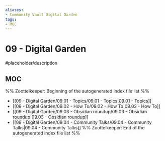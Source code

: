 ```yaml
---
aliases:
- Community Vault Digital Garden
tags:
- MOC
---
```


# 09 - Digital Garden

#placeholder/description 

## MOC

%% Zoottelkeeper: Beginning of the autogenerated index file list  %%
-  [[09 - Digital Garden/09.01 - Topics/09.01 - Topics|09.01 - Topics]]
-  [[09 - Digital Garden/09.02 - How To/09.02 - How To|09.02 - How To]]
-  [[09 - Digital Garden/09.03 - Obsidian roundup/09.03 - Obsidian roundup|09.03 - Obsidian roundup]]
-  [[09 - Digital Garden/09.04 - Community Talks/09.04 - Community Talks|09.04 - Community Talks]]
%% Zoottelkeeper: End of the autogenerated index file list  %%